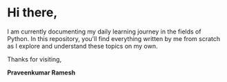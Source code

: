 # Hi there,

I am currently documenting my daily learning journey in the fields of Python. In this repository, you'll find everything written by me from scratch as I explore and understand these topics on my own.

Thanks for visiting,

**Praveenkumar Ramesh**
